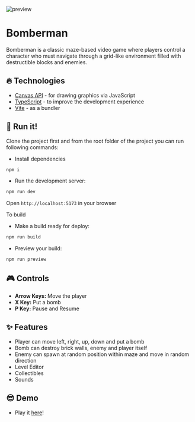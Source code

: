 ![preview](https://github.com/devrajneupane/Bomberman/assets/51816083/5a06be2a-698b-41ca-94d4-f03b2f669fc8)

# Bomberman

Bomberman is a classic maze-based video game where players control a character who must navigate through a grid-like environment filled with destructible blocks and enemies.

## :fire: Technologies

- [Canvas API](https://developer.mozilla.org/en-US/docs/Web/API/Canvas_API) - for drawing graphics via JavaScript
- [TypeScript](https://www.typescriptlang.org) - to improve the development experience
- [Vite](https://vitejs.dev) - as a bundler

## :rocket: Run it!

Clone the project first and from the root folder of the project you can run following commands:

- Install dependencies

```bash
npm i
```

- Run the development server:

```bash
npm run dev
```

Open `http://localhost:5173` in your browser


To build

- Make a build ready for deploy:

```bash
npm run build
```

- Preview your build:

```bash
npm run preview
```

## :video_game: Controls

- **Arrow Keys:** Move the player
- **X Key:** Put a bomb
- **P Key:** Pause and Resume

## :sparkles: Features

- Player can move left, right, up, down and put a bomb
- Bomb can destroy brick walls, enemy and player itself
- Enemy can spawn at random position within maze and move in random direction
- Level Editor
- Collectibles
- Sounds

## :sunglasses: Demo

- Play it [here](https://devrajneupane.github.io/Bomberman/)!
